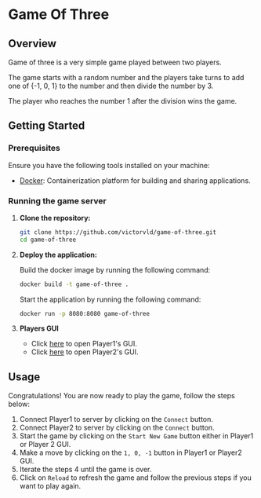 # Game Of Three

## Overview

<p>Game of three is a very simple game played between two players.</p>
<p>The game starts with a random number and the players take turns to add one of {-1, 0, 1} to the number and then divide the number by 3.</p>
<p>The player who reaches the number 1 after the division wins the game.</p>

## Getting Started

### Prerequisites

Ensure you have the following tools installed on your machine:

- [Docker](https://www.docker.com/get-started): Containerization platform for building and sharing applications.

### Running the game server

1. **Clone the repository:**

    ```bash
    git clone https://github.com/victorvld/game-of-three.git
    cd game-of-three
    ```

2. **Deploy the application:**

   Build the docker image by running the following command:
   ```bash 
   docker build -t game-of-three . 
   ```
   Start the application by running the following command:
   ```bash 
   docker run -p 8080:8080 game-of-three 
   ```

3. **Players GUI**

    - Click [here](http://localhost:8080/index1.html?) to open Player1's GUI.
    - Click [here](http://localhost:8080/index2.html?) to open Player2's GUI.

## Usage

Congratulations! You are now ready to play the game, follow the steps below:
1. Connect Player1 to server by clicking on the `Connect` button.
2. Connect Player2 to server by clicking on the `Connect` button.
3. Start the game by clicking on the `Start New Game` button either in Player1 or Player 2 GUI.
4. Make a move by clicking on the `1, 0, -1` button in Player1 or Player2 GUI.
5. Iterate the steps 4 until the game is over.
6. Click on `Reload` to refresh the game and follow the previous steps if you want to play again.
